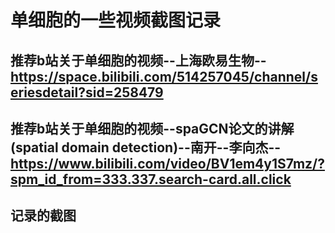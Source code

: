 # 单细胞的一些视频截图记录
## 推荐b站关于单细胞的视频--上海欧易生物--https://space.bilibili.com/514257045/channel/seriesdetail?sid=258479
## 推荐b站关于单细胞的视频--spaGCN论文的讲解(spatial domain detection)--南开--李向杰--https://www.bilibili.com/video/BV1em4y1S7mz/?spm_id_from=333.337.search-card.all.click
## 记录的截图



 
 
 
 
 
 
 
 
 
 
 
 
 
 
 
 
 
 
 
 
 
 
 
 
 
 
 
 
 
 
 
 
 
 
 
 
 
 
 
 
 
 
 
 
 

 
 
 
 
 
 
 
 
 
 
 
 
 
 
 
 
 
 
 
 
 
 
 
 
 
 
 
 
 
 
 
 
 
 
 
 
 
 
 
 
 
 
 
 
 
